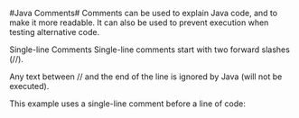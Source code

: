 

#Java Comments#
Comments can be used to explain Java code, and to make it more readable. It can also be used to prevent execution when testing alternative code.

Single-line Comments
Single-line comments start with two forward slashes (//).

Any text between // and the end of the line is ignored by Java (will not be executed).

This example uses a single-line comment before a line of code:
